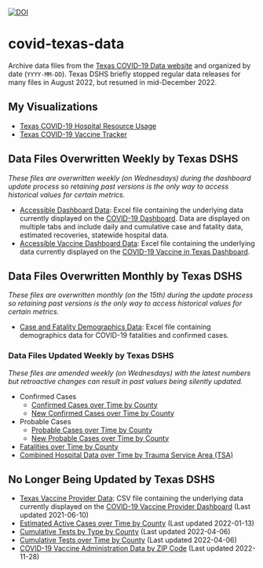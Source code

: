 [![DOI](https://zenodo.org/badge/DOI/10.5281/zenodo.5501307.svg)](https://doi.org/10.5281/zenodo.5501307)

# covid-texas-data

Archive data files from the [Texas COVID-19 Data website](https://www.dshs.state.tx.us/covid-19-coronavirus-disease-2019/texas-covid-19-data) and organized by date (`YYYY-MM-DD`). Texas DSHS briefly stopped regular data releases for many files in August 2022, but resumed in mid-December 2022.

## My Visualizations

* [Texas COVID-19 Hospital Resource Usage](https://covid-texas.csullender.com/)
* [Texas COVID-19 Vaccine Tracker](https://covid-texas.csullender.com/vaccine/)

## Data Files Overwritten Weekly by Texas DSHS

_These files are overwritten weekly (on Wednesdays) during the dashboard update process so retaining past versions is the only way to access historical values for certain metrics._

* [Accessible Dashboard Data](AccessibleDashboardData/): Excel file containing the underlying data currently displayed on the [COVID-19 Dashboard](https://www.dshs.state.tx.us/coronavirus/cases.aspx). Data are displayed on multiple tabs and include daily and cumulative case and fatality data, estimated recoveries, statewide hospital data.
* [Accessible Vaccine Dashboard Data](AccessibleVaccineDashboardData/): Excel file containing the underlying data currently displayed on the [COVID-19 Vaccine in Texas Dashboard](https://tabexternal.dshs.texas.gov/t/THD/views/COVID-19VaccineinTexasDashboard/Summary).

## Data Files Overwritten Monthly by Texas DSHS

_These files are overwritten monthly (on the 15th) during the update process so retaining past versions is the only way to access historical values for certain metrics._

* [Case and Fatality Demographics Data](CaseAndFatalityDemographicsData/): Excel file containing demographics data for COVID-19 fatalities and confirmed cases.

### Data Files Updated Weekly by Texas DSHS

_These files are amended weekly (on Wednesdays) with the latest numbers but retroactive changes can result in past values being silently updated._

* Confirmed Cases
  * [Confirmed Cases over Time by County](ConfirmedCasesOverTimeByCounty/)
  * [New Confirmed Cases over Time by County](NewConfirmedCasesOverTimeByCounty/)
* Probable Cases
  * [Probable Cases over Time by County](ProbableCasesOverTimeByCounty/)
  * [New Probable Cases over Time by County](NewProbableCasesOverTimeByCounty/)
* [Fatalities over Time by County](FatalitiesOverTimeByCounty/)
* [Combined Hospital Data over Time by Trauma Service Area (TSA)](HospitalDataOverTimeByTSA/)

## No Longer Being Updated by Texas DSHS

* [Texas Vaccine Provider Data](TexasVaccineProviderData/): CSV file containing the underlying data currently displayed on the [COVID-19 Vaccine Provider Dashboard](https://tdem.maps.arcgis.com/apps/webappviewer/index.html?id=3700a84845c5470cb0dc3ddace5c376b) (Last updated 2021-06-10)
* [Estimated Active Cases over Time by County](EstimatedActiveCasesOverTimeByCounty/) (Last updated 2022-01-13)
* [Cumulative Tests by Type by County](CumulativeTestsByTypeByCounty/) (Last updated 2022-04-06)
* [Cumulative Tests over Time by County](CumulativeTestsOverTimeByCounty/) (Last updated 2022-04-06)
* [COVID-19 Vaccine Administration Data by ZIP Code](VaccineAdministrationByZipCode/) (Last updated 2022-11-28)

